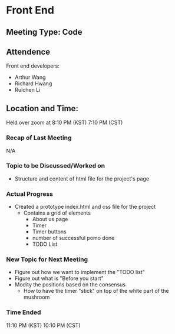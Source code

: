 # Front End

## Meeting Type: Code

## Attendence
Front end developers:
- Arthur Wang
- Richard Hwang
- Ruichen Li

## Location and Time:
Held over zoom at 8:10 PM (KST) 7:10 PM (CST)

### Recap of Last Meeting 
N/A

### Topic to be Discussed/Worked on
- Structure and content of html file for the project's page


### Actual Progress
- Created a prototype index.html and css file for the project
  - Contains a grid of elements
    - About us page
    - Timer
    - Timer buttons
    - number of successful pomo done
    - TODO List
 
### New Topic for Next Meeting
- Figure out how we want to implement the "TODO list"
- Figure out what is "Before you start"
- Modity the positions based on the consensus
  - How to have the timer "stick" on top of the white part of the mushroom



### Time Ended
11:10 PM (KST) 10:10 PM (CST)
